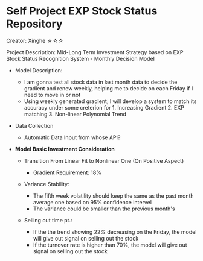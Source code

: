# Self Project EXP Stock Status Repository
Creator: Xinghe ☆☆☆

Project Description: Mid-Long Term Investment Strategy based on EXP Stock Status Recognition System - Monthly Decision Model
* Model Description:
    * I am gonna test all stock data in last month data to decide the gradient and renew weekly, helping me to decide on each Friday if I need to move in or not
    * Using weekly generated gradient, I will develop a system to match its accuracy under some creterion for 1. Increasing Gradient 2. EXP matching 3. Non-linear Polynomial Trend
      
* Data Collection
    * Automatic Data Input from whose API?
      
* **Model Basic Investment Consideration**
    * Transition From Linear Fit to Nonlinear One (On Positive Aspect)
        * Gradient Requirement: 18%
          
    * Variance Stability:
        * The fifth week volatility should keep the same as the past month average one based on 95% confidence intervel
        * The variance could be smaller than the previous month's
          
    * Selling out time pt.:
        * If the the trend showing 22% decreasing on the Friday, the model will give out signal on selling out the stock
        * If the turnover rate is higher than 70%, the model will give out signal on selling out the stock
